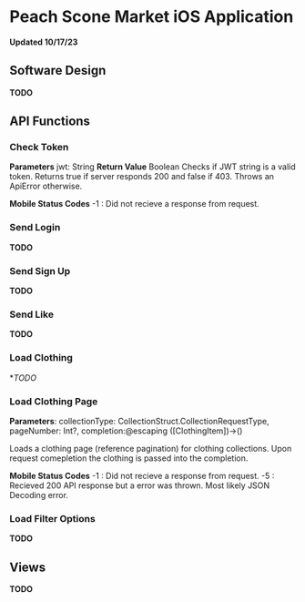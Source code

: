 #  Peach Scone Market iOS Application
**Updated 10/17/23**

## Software Design
**TODO**

## API Functions
### Check Token
**Parameters** jwt: String
**Return Value** Boolean
Checks if JWT string is a valid token. Returns true if server responds 200 and false if 403. Throws an ApiError otherwise.

**Mobile Status Codes**
-1 : Did not recieve a response from request.

### Send Login
**TODO**

### Send Sign Up
**TODO**

### Send Like
**TODO**

### Load Clothing
**TODO*

### Load Clothing Page
**Parameters**: collectionType: CollectionStruct.CollectionRequestType, pageNumber: Int?, completion:@escaping ([ClothingItem])->()

Loads a clothing page (reference pagination) for clothing collections. Upon request comepletion the clothing is passed into the completion.

**Mobile Status Codes**
-1 : Did not recieve a response from request.
-5 :  Recieved 200 API response but a error was thrown. Most likely JSON Decoding error.


### Load Filter Options
**TODO**

## Views
**TODO**



